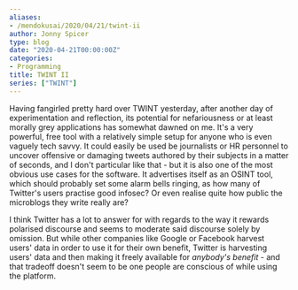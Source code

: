 ```yaml
---
aliases:
- /mendokusai/2020/04/21/twint-ii
author: Jonny Spicer
type: blog
date: "2020-04-21T00:00:00Z"
categories:
- Programming
title: TWINT II
series: ["TWINT"]
---
```

Having fangirled pretty hard over TWINT yesterday, after another day of experimentation and reflection, its potential
for nefariousness or at least morally grey applications has somewhat dawned on me. It's a very powerful, free tool with
a relatively simple setup for anyone who is even vaguely tech savvy. It could easily be used be journalists or HR
personnel to uncover offensive or damaging tweets authored by their subjects in a matter of seconds, and I don't particular
like that - but it is also one of the most obvious use cases for the software. It advertises itself as an OSINT tool,
which should probably set some alarm bells ringing, as how many of Twitter's users practise good infosec? Or even
realise quite how public the microblogs they write really are?

I think Twitter has a lot to answer for with regards to the way it rewards polarised discourse and seems to moderate
said discourse solely by omission. But while other companies like Google or Facebook harvest users' data in order to
use it for their own benefit, Twitter is harvesting users' data and then making it freely available for *anybody's benefit* -
and that tradeoff doesn't seem to be one people are conscious of while using the platform.
